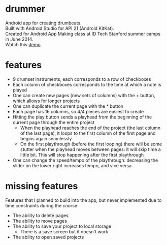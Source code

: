 # drummer  
Android app for creating drumbeats.  
Built with Android Studio for API 21 (Android KitKat).  
Created for Android App Making class at ID Tech Stanford summer camps in June 2014.  
Watch this [demo](https://www.youtube.com/watch?v=3RtFNokTpac).  

# features  
 - 9 drumset instruments, each corresponds to a row of checkboxes
 - Each column of checkboxes corresponds to the time at which a note is played
 - One can create new pages (new sets of columns) with the + button, which allows for longer projects
 - One can duplicate the current page with the * button
 - Each page has 16 columns, so 4/4 pieces are easiest to create
 - Hitting the play button sends a playhead from the beginning of the current page through the entire project
    - When the playhead reaches the end of the project (the last column of the last page), it loops to the first column of the first page and begins again seamlessly
    - On the first playthrough (before the first looping) there will be some stutter when the playhead moves between pages: it will skip time a little bit. This will stop happening after the first playthrough
 - One can change the speed/tempo of the playthrough: decreasing the slider on the lower right increases tempo, and vice versa

# missing features  
Features that I planned to build into the app, but never implemented due to time constraints during the course:  
 - The ability to delete pages
 - The ability to move pages
 - The ability to save your project to local storage
    - There is a save screen but it doesn't work
 - The ability to open saved projects

